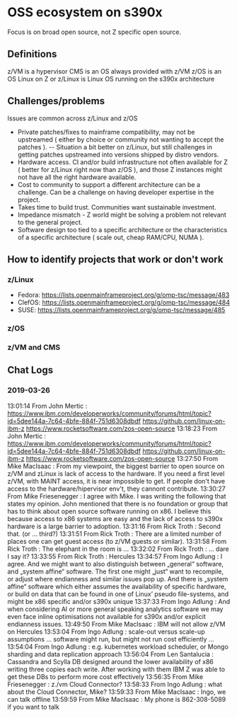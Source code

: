 # OSS ecosystem on s390x

Focus is on broad open source, not Z specific open source.

## Definitions

z/VM is a hypervisor
CMS is an OS always provided with z/VM
z/OS is an OS
Linux on Z or z/Linux is Linux OS running on the s390x architecture

## Challenges/problems

Issues are common across z/Linux and z/OS

- Private patches/fixes to mainframe compatibility, may not be upstreamed ( either by choice or community not wanting to accept the patches ).
-- Situation a bit better on z/Linux, but still challenges in getting patches upstreamed into versions shipped by distro vendors.
- Hardware access. CI and/or build infrastructure not often available for Z ( better for z/Linux right now than z/OS ), and those Z instances might not have all the right hardware available.
- Cost to community to support a different architecture can be a challenge. Can be a challenge on having developer expertise in the project.
- Takes time to build trust. Communities want sustainable investment.
- Impedance mismatch - Z world might be solving a problem not relevant to the general project.
- Software design too tied to a specific architecture or the characteristics of a specific architecture ( scale out, cheap RAM/CPU, NUMA ).

## How to identify projects that work or don't work

### z/Linux

- Fedora: https://lists.openmainframeproject.org/g/omp-tsc/message/483
- ClefOS: https://lists.openmainframeproject.org/g/omp-tsc/message/484
- SUSE: https://lists.openmainframeproject.org/g/omp-tsc/message/485

### z/OS


### z/VM and CMS



## Chat Logs

### 2019-03-26

13:01:14	 From John Mertic : https://www.ibm.com/developerworks/community/forums/html/topic?id=5dee144a-7c64-4bfe-884f-751d6308dbdf
https://github.com/linux-on-ibm-z
https://www.rocketsoftware.com/zos-open-source
13:18:23	 From John Mertic : https://www.ibm.com/developerworks/community/forums/html/topic?id=5dee144a-7c64-4bfe-884f-751d6308dbdf
https://github.com/linux-on-ibm-z
https://www.rocketsoftware.com/zos-open-source
13:27:50	 From Mike MacIsaac : From my viewpoint, the biggest barrier to open source on z/VM and zLinux is lack of access to the hardware.
If you need a first level z/VM, with MAINT access, it is near impossible to get.
If people don't have access to the hardware/hipervisor env't, they cannont contribute.
13:30:27	 From Mike Friesenegger : I agree with Mike.  I was writing the following that states my opinion.  John mentioned that there is no foundation or group that has to think about open source software running on x86.  I believe this because access to x86 systems are easy and the lack of access to s390x hardware is a large barrier to adoption.
13:31:16	 From Rick Troth : Second that. (or ... third?)
13:31:51	 From Rick Troth : There are a limited number of places one can get guest access (to z/VM guests or similar).
13:31:58	 From Rick Troth : The elephant in the room is ...
13:32:02	 From Rick Troth :  ... dare I say it?
13:33:55	 From Rick Troth : Hercules
13:34:57	 From Ingo Adlung : I agree. And we might want to also distinguish between „general“ software, and „system affine“ software. The first one might „just“ want to recompile, or adjust where endianness and similar issues pop up. And there is „system affine“ software which either assumes the availability of specific hardware, or build on data that can be found in one of Linux’ pseudo file-systems, and might be x86 specific and/or s390x unique
13:37:33	 From Ingo Adlung : And when considering AI or more general speaking analytics software we may even face inline optimisations not available for s390x and/or explicit endianness issues.
13:49:50	 From Mike MacIsaac : IBM will not allow z/VM on Hercules
13:53:04	 From Ingo Adlung : scale-out versus scale-up assumptions … software might run, but might not run cost efficiently …
13:54:04	 From Ingo Adlung : e.g. kubernetes workload scheduler, or Mongo sharding and data replication approach
13:56:04	 From Len Santalucia : Cassandra and Scylla DB designed around the lower availability of x86 writing three copies each write. After working with them IBM Z was able to get these DBs to perform more cost effectively
13:56:35	 From Mike Friesenegger : z./vm Cloud Connector?
13:58:33	 From Ingo Adlung : what about the Cloud Connector, Mike?
13:59:33	 From Mike MacIsaac : Ingo, we can talk offline
13:59:59	 From Mike MacIsaac : My phone is 862-308-5089 if you want to talk
